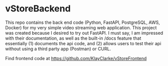 # vStoreBackend
This repo contains the back end code (Python, FastAPI, PostgreSQL, AWS, Docker) for my very simple video streaming web application. This project was created because I desired to try out FastAPI. I must say, I am impressed with their documentation, as well as the built-in /docs feature that essentially (1) documents the api code, and (2) allows users to test their api without using a third party app (Postman) or CURL. 

Find frontend code at https://github.com/KlayClarke/vStoreFrontend
